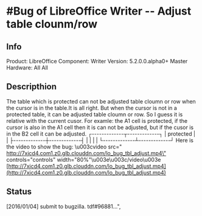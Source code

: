 # #Bug of LibreOffice Writer -- Adjust table clounm/row

## Info

Product: LibreOffice
Component: Writer
Version: 5.2.0.0.alpha0+ Master
Hardware: All All

## Descripthion

The table which is protected can not be adjusted table cloumn or row when the cursor is in the table.It is all right.
But when the cursor is not in a protected table, it can be adjusted table cloumn or row.
So I guess it is relative with the current cusor.
For examle: the A1 cell is protected, if the cursor is also in the A1 cell then it is can not be adjusted, but if the cusor is in the B2 cell it can be adjusted.
┌-------------┬-------------┐
| protected | |
├-------------┼-------------┤
| | | |
└-------------┴-------------┘
Here is the video to show the bug:
\u003cvideo src=\" <http://7xjcd4.com1.z0.glb.clouddn.com/lo_bug_tbl_adjust.mp4\"> controls=\"controls\" width=\"80%\"\u003e\u003c/video\u003e
[http://7xjcd4.com1.z0.glb.clouddn.com/lo_bug_tbl_adjust.mp4](http://7xjcd4.com1.z0.glb.clouddn.com/lo_bug_tbl_adjust.mp4)

## Status

[2016/01/04] submit to bugzilla. tdf#96881...",
